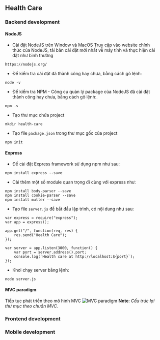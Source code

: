 ## Health Care

### Backend development

#### NodeJS

-   Cài đặt NodeJS trên Window và MacOS
    Truy cập vào website chính thức của NodeJS, tải bản cài đặt mới nhất về máy tính và thực hiện cài đặt như bình thường

```
https://nodejs.org/
```

-   Để kiểm tra cài đặt đã thành công hay chưa, bằng cách gõ lệnh:

```
node -v
```

-   Để kiểm tra NPM - Công cụ quản lý package của NodeJS đã cài đặt thành công hay chưa, bằng cách gõ lệnh:.

```
npm -v
```

-   Tạo thư mục chứa project

```
mkdir health-care
```

-   Tạo file `package.json` trong thư mục gốc của project

```
npm init
```

#### Express

-   Để cài đặt Express framework sử dụng npm như sau:

```
npm install express --save
```

-   Cài thêm một số module quan trọng đi cùng với express như:

```
npm install body-parser --save
npm install cookie-parser --save
npm install multer --save
```

-   Tạo file `server.js` để bắt đầu lập trình, có nội dung như sau:

```
var express = require("express");
var app = express();

app.get("/", function(req, res) {
	res.send("Health Care");
});

var server = app.listen(3000, function() {
	var port = server.address().port;
	console.log(`Health care at http://localhost:${port}`);
});
```

-   Khơi chạy server bằng lệnh:

```
node server.js
```

#### MVC paradigm

Tiếp tục phát triển theo mô hình MVC
![MVC paradigm](https://camo.githubusercontent.com/afe2798199dae8a62dbe378fda06f6b1356f6e95a9704c7019023c0eb1822abd/68747470733a2f2f692e696d6775722e636f6d2f36306c494f6c692e706e67)
**Note**: _Cấu trúc lại thư mục theo chuẩn MVC._

### Frontend development

### Mobile development
